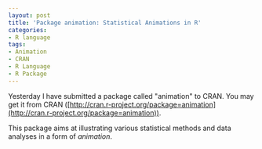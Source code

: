 ```yaml
---
layout: post
title: 'Package animation: Statistical Animations in R'
categories:
- R language
tags:
- Animation
- CRAN
- R Language
- R Package
---
```


Yesterday I have submitted a package called "animation" to CRAN. You may get it from CRAN ([http://cran.r-project.org/package=animation](http://cran.r-project.org/package=animation)).

This package aims at illustrating various statistical methods and data analyses in a form of _animation_.
